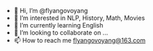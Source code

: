 - 👋 Hi, I’m @flyangovoyang
- 👀 I’m interested in NLP, History, Math, Movies
- 🌱 I’m currently learning English
- 💞️ I’m looking to collaborate on ...
- 📫 How to reach me flyangovoyang@163.com
